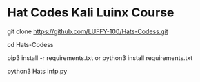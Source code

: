 # Hat Codes Kali Luinx Course 

git clone https://github.com/LUFFY-100/Hats-Codess.git

cd Hats-Codess

pip3 install -r requirements.txt or python3 install requirements.txt

python3 Hats Infp.py
